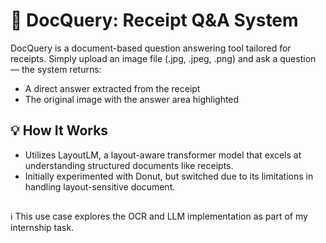 # 🧾 DocQuery: Receipt Q&A System
DocQuery is a document-based question answering tool tailored for receipts. Simply upload an image file (.jpg, .jpeg, .png) and ask a question — the system returns:
- A direct answer extracted from the receipt
- The original image with the answer area highlighted

## 💡 How It Works
- Utilizes LayoutLM, a layout-aware transformer model that excels at understanding structured documents like receipts.
- Initially experimented with Donut, but switched due to its limitations in handling layout-sensitive document.

## 
ℹ️ This use case explores the OCR and LLM implementation as part of my internship task.
